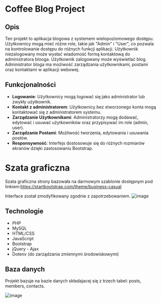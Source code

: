 # Coffee Blog Project

## Opis

Ten projekt to aplikacja blogowa z systemem wielopoziomowego dostępu. 
Użytkownicy mogą mieć różne role, takie jak "Admin" i "User", co pozwala na kontrolowanie dostępu do różnych funkcji aplikacji.
Użytkownik niezalogowany może wysłać wiadomość formą kontaktową do administratora blooga.
Użytkownik zalogowany może wyświetlać blog.
Administrator bloga ma możiwość zarządzania użytkownikami, postami oraz kontaktami w aplikacji webowej. 

## Funkcjonalności

- **Logowanie**: Użytkownicy mogą logować się jako administrator lub zwykły użytkownik.
- **Kontakt z administratorem**: Użytkownicy bez stworzonego konta mogą kontaktować się z administratorem systemu.
- **Zarządzanie Użytkownikami**: Administratorzy mogą dodawać, edytować i usuwać użytkowników oraz przypisywać im role (admin, user).
- **Zarządzanie Postami**: Możliwość tworzenia, edytowania i usuwania postów.
- **Responsywność**: Interfejs dostosowuje się do różnych rozmiarów ekranów dzięki zastosowaniu Bootstrap.

# Szata graficzna 
Szata graficzna strony bazowała na darmowym szablonie dostępnym pod linkiem:https://startbootstrap.com/theme/business-casual

Interface został zmodyfikowany zgodnie z zapotrzebowaniem.
![image](https://github.com/user-attachments/assets/2611c8dd-4a1b-495b-9506-8d9b718afb6e)

## Technologie

- PHP
- MySQL
- HTML/CSS
- JavaScript
- Bootstrap
- jQuery - Ajax
- Dotenv (do zarządzania zmiennymi środowiskowymi)

## Baza danych

Projekt bazuje na bazie danych składajacej się z trzech tabel: posts, members, contacts.

![image](https://github.com/user-attachments/assets/927e84b6-6ea9-44ea-b9e3-b32cc1c4bae7)



